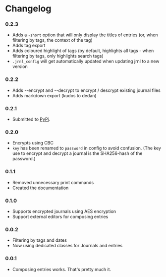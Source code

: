 Changelog
=========

### 0.2.3

* Adds a `-short` option that will only display the titles of entries (or, when filtering by tags, the context of the tag)
* Adds tag export
* Adds coloured highlight of tags (by default, highlights all tags - when filtering by tags, only highlights search tags)
* `.jrnl_config` will get automatically updated when updating jrnl to a new version

### 0.2.2

* Adds --encrypt and --decrypt to encrypt / descrypt existing journal files
* Adds markdown export (kudos to dedan)

### 0.2.1

* Submitted to [PyPi](http://pypi.python.org/pypi/jrnl/0.2.1).

### 0.2.0

* Encrypts using CBC
* `key` has been renamed to `password` in config to avoid confusion. (The key use to encrypt and decrypt a journal is the SHA256-hash of the password.)

### 0.1.1

* Removed unnecessary print commands
* Created the documentation

###  0.1.0

* Supports encrypted journals using AES encryption
* Support external editors for composing entries

### 0.0.2

* Filtering by tags and dates
* Now using dedicated classes for Journals and entries

### 0.0.1

* Composing entries works. That's pretty much it.
